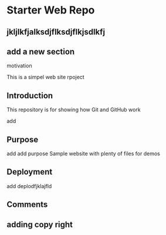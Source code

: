 # Starter Web Repo

## jkljlkfjalksdjflksdjflkjsdlkfj
## add a new section
motivation

This is a simpel web site rpoject 
## Introduction

This repository is for showing how Git and GitHub work

add

## Purpose

add 
add purpose
Sample website with plenty of files for demos

## Deployment
add deplodfjklajfld

## Comments

## adding copy right

